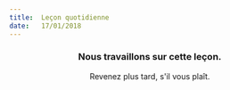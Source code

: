 ```yaml
---
title:  Leçon quotidienne
date:   17/01/2018
---
```


### <center>Nous travaillons sur cette leçon.</center>
<center>Revenez plus tard, s'il vous plaît.</center>